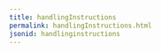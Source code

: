 ```yaml
---
title: handlingInstructions
permalink: handlingInstructions.html
jsonid: handlinginstructions
---
```

